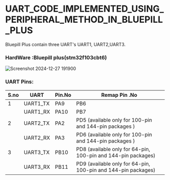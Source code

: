 # UART_CODE_IMPLEMENTED_USING_PERIPHERAL_METHOD_IN_BLUEPILL_PLUS
Bluepill Plus contain three UART's UART1, UART2,UART3.
### HardWare :Bluepill plus(stm32f103cbt6)
![Screenshot 2024-12-27 191900](https://github.com/user-attachments/assets/3598a9c8-08c7-41ca-bf11-3380dd980e29)
### UART Pins:
|S.no|UART |Pin.No |Remap Pin .No|
|---|---|---|---|
|1  |UART1_TX|PA9 |PB6 |
|   |UART1_RX|PA10 |PB7 |
|2  |UART2_TX|PA2 |PD5 (available only for 100-pin and 144-pin packages ) |
|   |UART2_RX|PA3 |PD6 (available only for 100-pin and 144-pin packages ) |
|3  |UART3_TX|PB10 |PD8 (available only for 64-pin, 100-pin and 144-pin packages)|
|   |UART3_RX|PB11 |PD9 (available only for 64-pin, 100-pin and 144-pin packages)|



